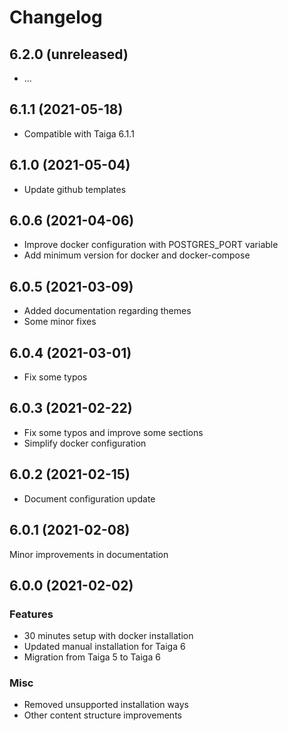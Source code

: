 # Changelog

## 6.2.0 (unreleased)

- ...

## 6.1.1 (2021-05-18)

- Compatible with Taiga 6.1.1

## 6.1.0 (2021-05-04)

- Update github templates

## 6.0.6 (2021-04-06)

- Improve docker configuration with POSTGRES_PORT variable
- Add minimum version for docker and docker-compose

## 6.0.5 (2021-03-09)

- Added documentation regarding themes
- Some minor fixes

## 6.0.4 (2021-03-01)

- Fix some typos

## 6.0.3 (2021-02-22)

- Fix some typos and improve some sections
- Simplify docker configuration

## 6.0.2 (2021-02-15)

- Document configuration update

## 6.0.1 (2021-02-08)

Minor improvements in documentation

## 6.0.0 (2021-02-02)

### Features

- 30 minutes setup with docker installation
- Updated manual installation for Taiga 6
- Migration from Taiga 5 to Taiga 6

### Misc

- Removed unsupported installation ways
- Other content structure improvements
